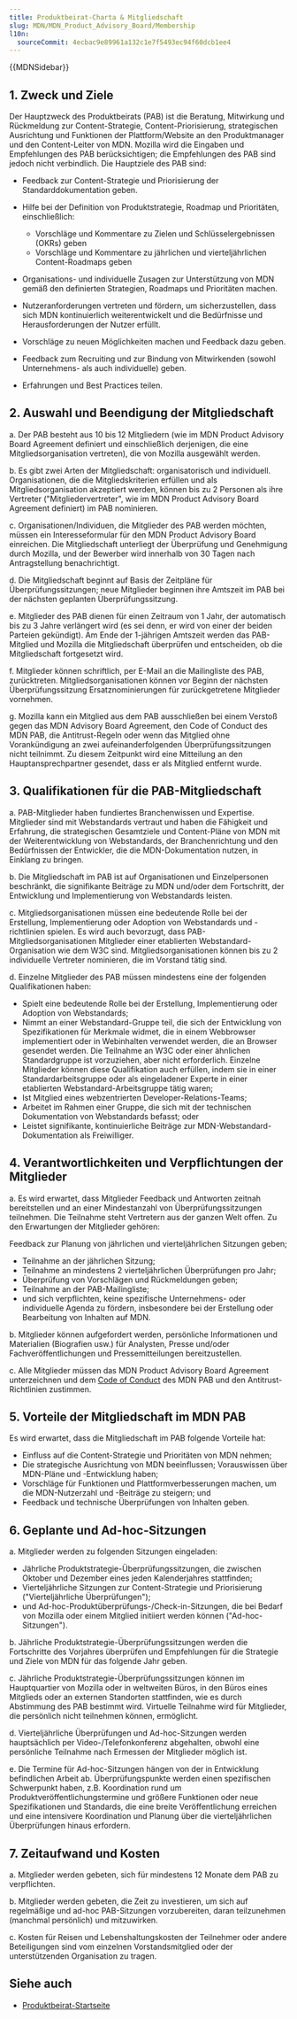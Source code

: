 ```yaml
---
title: Produktbeirat-Charta & Mitgliedschaft
slug: MDN/MDN_Product_Advisory_Board/Membership
l10n:
  sourceCommit: 4ecbac9e89961a132c1e7f5493ec94f60dcb1ee4
---
```


{{MDNSidebar}}

## 1. Zweck und Ziele

Der Hauptzweck des Produktbeirats (PAB) ist die Beratung, Mitwirkung und Rückmeldung zur Content-Strategie, Content-Priorisierung, strategischen Ausrichtung und Funktionen der Plattform/Website an den Produktmanager und den Content-Leiter von MDN. Mozilla wird die Eingaben und Empfehlungen des PAB berücksichtigen; die Empfehlungen des PAB sind jedoch nicht verbindlich. Die Hauptziele des PAB sind:

- Feedback zur Content-Strategie und Priorisierung der Standarddokumentation geben.
- Hilfe bei der Definition von Produktstrategie, Roadmap und Prioritäten, einschließlich:

  - Vorschläge und Kommentare zu Zielen und Schlüsselergebnissen (OKRs) geben
  - Vorschläge und Kommentare zu jährlichen und vierteljährlichen Content-Roadmaps geben

- Organisations- und individuelle Zusagen zur Unterstützung von MDN gemäß den definierten Strategien, Roadmaps und Prioritäten machen.
- Nutzeranforderungen vertreten und fördern, um sicherzustellen, dass sich MDN kontinuierlich weiterentwickelt und die Bedürfnisse und Herausforderungen der Nutzer erfüllt.
- Vorschläge zu neuen Möglichkeiten machen und Feedback dazu geben.
- Feedback zum Recruiting und zur Bindung von Mitwirkenden (sowohl Unternehmens- als auch individuelle) geben.
- Erfahrungen und Best Practices teilen.

## 2. Auswahl und Beendigung der Mitgliedschaft

a. Der PAB besteht aus 10 bis 12 Mitgliedern (wie im MDN Product Advisory Board Agreement definiert und einschließlich derjenigen, die eine Mitgliedsorganisation vertreten), die von Mozilla ausgewählt werden.

b. Es gibt zwei Arten der Mitgliedschaft: organisatorisch und individuell. Organisationen, die die Mitgliedskriterien erfüllen und als Mitgliedsorganisation akzeptiert werden, können bis zu 2 Personen als ihre Vertreter ("Mitgliedervertreter", wie im MDN Product Advisory Board Agreement definiert) im PAB nominieren.

c. Organisationen/Individuen, die Mitglieder des PAB werden möchten, müssen ein Interesseformular für den MDN Product Advisory Board einreichen. Die Mitgliedschaft unterliegt der Überprüfung und Genehmigung durch Mozilla, und der Bewerber wird innerhalb von 30 Tagen nach Antragstellung benachrichtigt.

d. Die Mitgliedschaft beginnt auf Basis der Zeitpläne für Überprüfungssitzungen; neue Mitglieder beginnen ihre Amtszeit im PAB bei der nächsten geplanten Überprüfungssitzung.

e. Mitglieder des PAB dienen für einen Zeitraum von 1 Jahr, der automatisch bis zu 3 Jahre verlängert wird (es sei denn, er wird von einer der beiden Parteien gekündigt). Am Ende der 1-jährigen Amtszeit werden das PAB-Mitglied und Mozilla die Mitgliedschaft überprüfen und entscheiden, ob die Mitgliedschaft fortgesetzt wird.

f. Mitglieder können schriftlich, per E-Mail an die Mailingliste des PAB, zurücktreten. Mitgliedsorganisationen können vor Beginn der nächsten Überprüfungssitzung Ersatznominierungen für zurückgetretene Mitglieder vornehmen.

g. Mozilla kann ein Mitglied aus dem PAB ausschließen bei einem Verstoß gegen das MDN Advisory Board Agreement, den Code of Conduct des MDN PAB, die Antitrust-Regeln oder wenn das Mitglied ohne Vorankündigung an zwei aufeinanderfolgenden Überprüfungssitzungen nicht teilnimmt. Zu diesem Zeitpunkt wird eine Mitteilung an den Hauptansprechpartner gesendet, dass er als Mitglied entfernt wurde.

## 3. Qualifikationen für die PAB-Mitgliedschaft

a. PAB-Mitglieder haben fundiertes Branchenwissen und Expertise. Mitglieder sind mit Webstandards vertraut und haben die Fähigkeit und Erfahrung, die strategischen Gesamtziele und Content-Pläne von MDN mit der Weiterentwicklung von Webstandards, der Branchenrichtung und den Bedürfnissen der Entwickler, die die MDN-Dokumentation nutzen, in Einklang zu bringen.

b. Die Mitgliedschaft im PAB ist auf Organisationen und Einzelpersonen beschränkt, die signifikante Beiträge zu MDN und/oder dem Fortschritt, der Entwicklung und Implementierung von Webstandards leisten.

c. Mitgliedsorganisationen müssen eine bedeutende Rolle bei der Erstellung, Implementierung oder Adoption von Webstandards und -richtlinien spielen. Es wird auch bevorzugt, dass PAB-Mitgliedsorganisationen Mitglieder einer etablierten Webstandard-Organisation wie dem W3C sind. Mitgliedsorganisationen können bis zu 2 individuelle Vertreter nominieren, die im Vorstand tätig sind.

d. Einzelne Mitglieder des PAB müssen mindestens eine der folgenden Qualifikationen haben:

- Spielt eine bedeutende Rolle bei der Erstellung, Implementierung oder Adoption von Webstandards;
- Nimmt an einer Webstandard-Gruppe teil, die sich der Entwicklung von Spezifikationen für Merkmale widmet, die in einem Webbrowser implementiert oder in Webinhalten verwendet werden, die an Browser gesendet werden. Die Teilnahme an W3C oder einer ähnlichen Standardgruppe ist vorzuziehen, aber nicht erforderlich. Einzelne Mitglieder können diese Qualifikation auch erfüllen, indem sie in einer Standardarbeitsgruppe oder als eingeladener Experte in einer etablierten Webstandard-Arbeitsgruppe tätig waren;
- Ist Mitglied eines webzentrierten Developer-Relations-Teams;
- Arbeitet im Rahmen einer Gruppe, die sich mit der technischen Dokumentation von Webstandards befasst; oder
- Leistet signifikante, kontinuierliche Beiträge zur MDN-Webstandard-Dokumentation als Freiwilliger.

## 4. Verantwortlichkeiten und Verpflichtungen der Mitglieder

a. Es wird erwartet, dass Mitglieder Feedback und Antworten zeitnah bereitstellen und an einer Mindestanzahl von Überprüfungssitzungen teilnehmen. Die Teilnahme steht Vertretern aus der ganzen Welt offen. Zu den Erwartungen der Mitglieder gehören:

Feedback zur Planung von jährlichen und vierteljährlichen Sitzungen geben;

- Teilnahme an der jährlichen Sitzung;
- Teilnahme an mindestens 2 vierteljährlichen Überprüfungen pro Jahr;
- Überprüfung von Vorschlägen und Rückmeldungen geben;
- Teilnahme an der PAB-Mailingliste;
- und sich verpflichten, keine spezifische Unternehmens- oder individuelle Agenda zu fördern, insbesondere bei der Erstellung oder Bearbeitung von Inhalten auf MDN.

b. Mitglieder können aufgefordert werden, persönliche Informationen und Materialien (Biografien usw.) für Analysten, Presse und/oder Fachveröffentlichungen und Pressemitteilungen bereitzustellen.

c. Alle Mitglieder müssen das MDN Product Advisory Board Agreement unterzeichnen und dem [Code of Conduct](https://www.mozilla.org/en-US/about/governance/policies/participation/) des MDN PAB und den Antitrust-Richtlinien zustimmen.

## 5. Vorteile der Mitgliedschaft im MDN PAB

Es wird erwartet, dass die Mitgliedschaft im PAB folgende Vorteile hat:

- Einfluss auf die Content-Strategie und Prioritäten von MDN nehmen;
- Die strategische Ausrichtung von MDN beeinflussen; Vorauswissen über MDN-Pläne und -Entwicklung haben;
- Vorschläge für Funktionen und Plattformverbesserungen machen, um die MDN-Nutzerzahl und -Beiträge zu steigern; und
- Feedback und technische Überprüfungen von Inhalten geben.

## 6. Geplante und Ad-hoc-Sitzungen

a. Mitglieder werden zu folgenden Sitzungen eingeladen:

- Jährliche Produktstrategie-Überprüfungssitzungen, die zwischen Oktober und Dezember eines jeden Kalenderjahres stattfinden;
- Vierteljährliche Sitzungen zur Content-Strategie und Priorisierung ("Vierteljährliche Überprüfungen");
- und Ad-hoc-Produktüberprüfungs-/Check-in-Sitzungen, die bei Bedarf von Mozilla oder einem Mitglied initiiert werden können ("Ad-hoc-Sitzungen").

b. Jährliche Produktstrategie-Überprüfungssitzungen werden die Fortschritte des Vorjahres überprüfen und Empfehlungen für die Strategie und Ziele von MDN für das folgende Jahr geben.

c. Jährliche Produktstrategie-Überprüfungssitzungen können im Hauptquartier von Mozilla oder in weltweiten Büros, in den Büros eines Mitglieds oder an externen Standorten stattfinden, wie es durch Abstimmung des PAB bestimmt wird. Virtuelle Teilnahme wird für Mitglieder, die persönlich nicht teilnehmen können, ermöglicht.

d. Vierteljährliche Überprüfungen und Ad-hoc-Sitzungen werden hauptsächlich per Video-/Telefonkonferenz abgehalten, obwohl eine persönliche Teilnahme nach Ermessen der Mitglieder möglich ist.

e. Die Termine für Ad-hoc-Sitzungen hängen von der in Entwicklung befindlichen Arbeit ab. Überprüfungspunkte werden einen spezifischen Schwerpunkt haben, z.B. Koordination rund um Produktveröffentlichungstermine und größere Funktionen oder neue Spezifikationen und Standards, die eine breite Veröffentlichung erreichen und eine intensivere Koordination und Planung über die vierteljährlichen Überprüfungen hinaus erfordern.

## 7. Zeitaufwand und Kosten

a. Mitglieder werden gebeten, sich für mindestens 12 Monate dem PAB zu verpflichten.

b. Mitglieder werden gebeten, die Zeit zu investieren, um sich auf regelmäßige und ad-hoc PAB-Sitzungen vorzubereiten, daran teilzunehmen (manchmal persönlich) und mitzuwirken.

c. Kosten für Reisen und Lebenshaltungskosten der Teilnehmer oder andere Beteiligungen sind vom einzelnen Vorstandsmitglied oder der unterstützenden Organisation zu tragen.

## Siehe auch

- [Produktbeirat-Startseite](/de/docs/MDN/MDN_Product_Advisory_Board)
